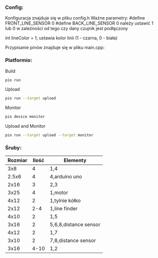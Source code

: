 ### Config:

Konfiguracja znajduje się w pliku config.h
Ważne parametry:
#define FRONT_LINE_SENSOR 0
#define BACK_LINE_SENSOR 0
należy ustawić 1 lub 0 w zależności od tego czy dany czujnik jest podłączony

int lineColor = 1;
ustawia kolor linii (1 - czarna, 0 - biała)

Przypisanie pinów znajduje się w pliku main.cpp:

### Platformio:

Build

```sh
pio run
```

Upload

```sh
pio run --target upload
```

Monitor

```sh
pio device monitor
```

Upload and Monitor

```sh
pio run --target upload --target monitor
```

### Śruby:

| Rozmiar | Ilość | Elementy              |
| ------- | ----- | --------------------- |
| 3x8     | 4     | 1,4                   |
| 2.5x6   | 4     | 4,arduino uno         |
| 2x16    | 3     | 2,3                   |
| 3x25    | 4     | 1,motor               |
| 4x12    | 2     | 1,tylnie kółko        |
| 2x12    | 2-4   | 1,line finder         |
| 4x10    | 2     | 1,5                   |
| 3x16    | 2     | 5,6,8,distance sensor |
| 4x12    | 2     | 1,7                   |
| 3x10    | 2     | 7,8,distance sensor   |
| 3x16    | 4-10  | 1,2                   |
